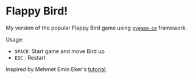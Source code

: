 Flappy Bird!
============
My version of the popular Flappy Bird game using [`pygame-ce`](https://pyga.me/) framework.

Usage:
  - `SPACE`: Start game and move Bird up
  - `ESC`  : Restart

Inspired by Mehmet Emin Eker's [tutorial](https://www.youtube.com/watch?v=i9164jc-j_M).
